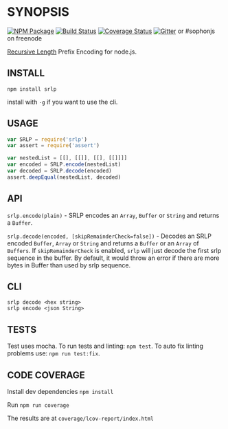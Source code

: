 # SYNOPSIS

[![NPM Package](https://img.shields.io/npm/v/srlp.svg?style=flat-square)](https://www.npmjs.org/package/srlp)
[![Build Status](https://img.shields.io/travis/sophonjs/srlp.svg?branch=master&style=flat-square)](https://travis-ci.org/sophonjs/srlp)
[![Coverage Status](https://img.shields.io/coveralls/sophonjs/srlp.svg?style=flat-square)](https://coveralls.io/r/sophonjs/srlp)
[![Gitter](https://img.shields.io/gitter/room/sophon/sophonjs-lib.svg?style=flat-square)](https://gitter.im/sophon/sophonjs-lib) or #sophonjs on freenode

[Recursive Length](https://octonion.institute/susy-go/wiki/wiki/SRLP) Prefix Encoding for node.js.

## INSTALL

`npm install srlp`

install with `-g` if you want to use the cli.

## USAGE

```javascript
var SRLP = require('srlp')
var assert = require('assert')

var nestedList = [[], [[]], [[], [[]]]]
var encoded = SRLP.encode(nestedList)
var decoded = SRLP.decode(encoded)
assert.deepEqual(nestedList, decoded)
```

## API

`srlp.encode(plain)` - SRLP encodes an `Array`, `Buffer` or `String` and returns a `Buffer`.

`srlp.decode(encoded, [skipRemainderCheck=false])` - Decodes an SRLP encoded `Buffer`, `Array` or `String` and returns a `Buffer` or an `Array` of `Buffers`. If `skipRemainderCheck` is enabled, `srlp` will just decode the first srlp sequence in the buffer. By default, it would throw an error if there are more bytes in Buffer than used by srlp sequence.

## CLI

`srlp decode <hex string>`  
`srlp encode <json String>`

## TESTS

Test uses mocha. To run tests and linting: `npm test`. To auto fix linting problems use: `npm run test:fix`.

## CODE COVERAGE

Install dev dependencies
`npm install`

Run
`npm run coverage`

The results are at
`coverage/lcov-report/index.html`
